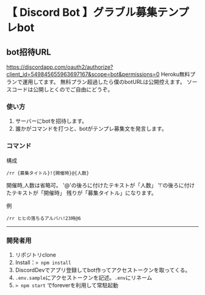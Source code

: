 # 【 Discord Bot 】グラブル募集テンプレbot

## bot招待URL
https://discordapp.com/oauth2/authorize?client_id=549845655963697167&scope=bot&permissions=0
Heroku無料プランで運用してます。
無料プラン超過したら僕のbotURLは公開控えます。
ソースコードは公開しとくのでご自由にどうぞ。

### 使い方
1. サーバーにbotを招待します。
2. 誰かがコマンドを打つと、botがテンプレ募集文を発言します。

### コマンド

構成
```
/rr {募集タイトル}!{開催時}@{人数}
```
開催時,人数は省略可。
'@'の後ろに付けたテキストが「人数」
'!'の後ろに付けたテキストが「開催時」
残りが「募集タイトル」になります。

例
```
/rr ヒヒの落ちるアルバハ!23時@6
```

----------

### 開発者用

1. リポジトリclone
2. Install：`> npm install`
3. DiscordDevでアプリ登録してbot作ってアクセストークンを取ってくる。
4. `.env.sample`にアクセストークンを記述。`.env`にリネーム
5. `> npm start` でforeverを利用して常駐起動


